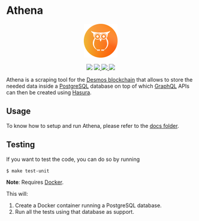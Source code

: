 # Athena

<p align="center" width="100%">
    <img height="90" src="./.github/logo.svg" />
</p>

<p align="center" width="100%">
  <img height="20" src="https://img.shields.io/github/license/desmos-labs/djuno.svg" />
   <a href="https://codecov.io/gh/desmos-labs/djuno">
      <img height="20" src="https://img.shields.io/codecov/c/github/desmos-labs/djuno" />
   </a>
   <a href="https://github.com/desmos-labs/djuno/actions">
      <img height="20" src="https://img.shields.io/github/actions/workflow/status/desmos-labs/djuno/test.yml" />
   </a>
  <a href="https://goreportcard.com/report/github.com/desmos-labs/djuno">
      <img height="20" src="https://goreportcard.com/badge/github.com/desmos-labs/djuno" />
   </a>
</p>

Athena is a scraping tool for the [Desmos blockchain](https://github.com/desmos-labs/desmos) that allows to store the needed data inside a [PostgreSQL](https://www.postgresql.org/) database on top of which [GraphQL](https://graphql.org/) APIs can then be created using [Hasura](https://hasura.io/).

## Usage
To know how to setup and run Athena, please refer to the [docs folder](.docs).

## Testing
If you want to test the code, you can do so by running

```shell
$ make test-unit
```

**Note**: Requires [Docker](https://docker.com).

This will:
1. Create a Docker container running a PostgreSQL database.
2. Run all the tests using that database as support.
